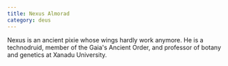 ```yaml
---
title: Nexus Almorad
category: deus
---
```

Nexus is an ancient pixie whose wings hardly work anymore. He is a technodruid, member of the Gaia's Ancient Order, and professor of botany and genetics at Xanadu University.

